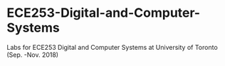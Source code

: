 # ECE253-Digital-and-Computer-Systems
Labs for ECE253 Digital and Computer Systems at University of Toronto (Sep. -Nov. 2018)
